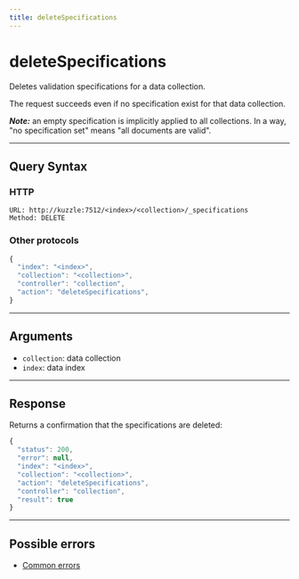 ```yaml
---
title: deleteSpecifications
---
```


# deleteSpecifications

<SinceBadge version="1.0.0" />

Deletes validation specifications for a data collection.

The request succeeds even if no specification exist for that data collection.

**_Note:_** an empty specification is implicitly applied to all collections. In a way, "no specification set" means "all documents are valid".

---

## Query Syntax

### HTTP

```http
URL: http://kuzzle:7512/<index>/<collection>/_specifications
Method: DELETE
```

### Other protocols

```js
{
  "index": "<index>",
  "collection": "<collection>",
  "controller": "collection",
  "action": "deleteSpecifications",
}
```

---

## Arguments

- `collection`: data collection
- `index`: data index

---

## Response

Returns a confirmation that the specifications are deleted:

```js
{
  "status": 200,
  "error": null,
  "index": "<index>",
  "collection": "<collection>",
  "action": "deleteSpecifications",
  "controller": "collection",
  "result": true
}
```

---

## Possible errors

- [Common errors](/core/1/api/essentials/errors/#common-errors)
